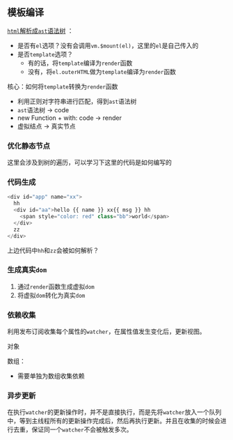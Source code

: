 ## 模板编译

[`html`解析成`ast`语法树](https://vuejs.org/v2/guide/instance.html#Lifecycle-Diagram) ：

* 是否有`el`选项？没有会调用`vm.$mount(el)`，这里的`el`是自己传入的
* 是否`template`选项？
  * 有的话，将`template`编译为`render`函数
  * 没有，将`el.outerHTML`做为`template`编译为`render`函数

核心：如何将`template`转换为`render`函数

* 利用正则对字符串进行匹配，得到`ast`语法树
* `ast`语法树 -> code
* new Function + with: code -> render
* 虚拟结点 -> 真实节点

### 优化静态节点

这里会涉及到树的遍历，可以学习下这里的代码是如何编写的

### 代码生成

```javascript
<div id="app" name="xx">
  hh
  <div id="aa">hello {{ name }} xx{{ msg }} hh
    <span style="color: red" class="bb">world</span>
  </div>
  zz
</div>
```

上边代码中`hh`和`zz`会被如何解析？

### 生成真实`dom`

1. 通过`render`函数生成虚拟`dom`
2. 将虚拟`dom`转化为真实`dom`

### 依赖收集

利用发布订阅收集每个属性的`watcher`，在属性值发生变化后，更新视图。

对象

数组：

* 需要单独为数组收集依赖

### 异步更新

在执行`watcher`的更新操作时，并不是直接执行，而是先将`watcher`放入一个队列中，等到主线程所有的更新操作完成后，然后再执行更新。并且在收集的时候会进行去重，保证同一个`watcher`不会被触发多次。



